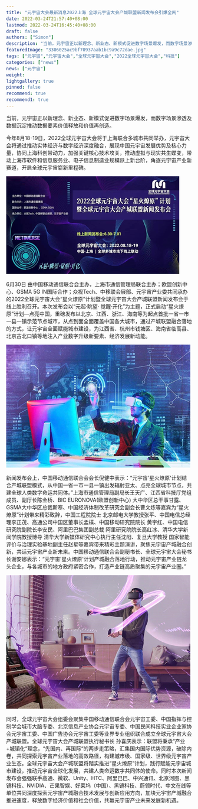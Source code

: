 ```yaml
---
title: "元宇宙大会最新消息2022上海 全球元宇宙大会产城联盟新闻发布会引爆全网"
date: 2022-03-24T21:57:40+08:00
lastmod: 2022-03-24T16:45:40+08:00
draft: false
authors: ["Simon"]
description: "当前，元宇宙正以新理念、新业态、新模式促进数字场景爆发，而数字场景渗透及数据沉淀推动数据要素价值释放和价值再创造。"
featuredImage: "3306025ac9bf70937aab1bc9a9c72dae.jpg"
tags: ["元宇宙","元宇宙大会","全球元宇宙大会","2022全球元宇宙大会","科技"]
categories: ["news"]
news: ["元宇宙"]
weight: 
lightgallery: true
pinned: false
recommend: true
recommend1: true
---
```

当前，元宇宙正以新理念、新业态、新模式促进数字场景爆发，而数字场景渗透及数据沉淀推动数据要素价值释放和价值再创造。

今年8月18-19日，2022全球元宇宙大会将于上海联合多城市共同举办，元宇宙大会将通过推动实体经济与数字经济深度融合，展现中国元宇宙发展优势及核心力量，协同上海科创带动力，加强关键核心技术攻关，推动虚拟与现实共生蝶变，带动上海市软件和信息服务业、电子信息制造业规模跃上新台阶，角逐元宇宙产业新赛道，开启全球元宇宙崭新里程碑。

![配图一](20220701103713.png)

6月30日 由中国移动通信联合会主办，上海市通信管理局联合主办；欧盟创新中心、GSMA 5G IN国际合作；众视Tech、中移联会展部、元宇宙产业委共同承办的2022全球元宇宙大会“星火燎原”计划暨全球元宇宙大会产城联盟新闻发布会于线上胜利召开。本次发布会以“元起·眺望· 觉醒·开化”为主题，正式启动“星火燎原”计划—点亮中国，重磅发布以北京、江西、浙江、海南等为起点首批一省一市一县一镇示范节点城市，从点到面全面覆盖中国各大城市，通过产城联盟融合落地的方式，让元宇宙全面赋能城市建设，为江西省、杭州市钱塘区、海南省临高县、北京古北口镇等地注入产业数字升级新要素、经济发展新动能。

![配图一](3306025ac9bf70937aab1bc9a9c72dae.jpg)

新闻发布会上，中国移动通信联合会会长倪健中表示：“元宇宙'星火燎原'计划结合产城联盟模式，从中国一省一市一县一镇出发辐射亚太、点亮全球城市节点，共建全球人类数字命运共同体。”上海市通信管理局副局长王天广、江西省科技厅党组成员、副厅长陈金桥、BIC EURONOVA(欧盟创新中心) 大中华区总干事甘露、GSMA大中华区总裁斯寒、中国经济体制改革研究会副会长曹文炼等嘉宾为“星火燎原”计划带来精彩致辞，中国工程院院士 北京邮电大学教授张平、中国电信总经理李正茂、高通公司中国区董事长孟樸、中国移动研究院院长 黄宇红、中国电信研究院副院长李安民、阿里巴巴集团副总裁 阿里研究院院长高红冰、清华大学新闻学院教授博导 清华大学新媒体研究中心执行主任沈阳、复旦大学教授 国家智能评价与治理实验基地副主任赵星等嘉宾带来精彩主题演讲，聚焦元宇宙产城融合创新，共话元宇宙产业新未来。中国移动通信联合会副秘书长、全球元宇宙大会秘书长谢安娜表示：“元宇宙'星火燎原'计划产城融合落地行动，推动元宇宙产业链龙头企业，与各城市的地方政府紧密合作，打造产业链高质聚集的元宇宙产业圈。”

![配图一](1174e4d5fd69b9d9e9674c5f697d1b3a.jpg)

同时，全球元宇宙大会组委会聚集中国移动通信联合会元宇宙工委、中国指挥与控制学会城市大脑专委、北京信息产业协会元宇宙专委、中国民间科技实业企业家协会元宇宙工委、中国广告协会元宇宙工委等业界专业组织联合成立全球元宇宙大会产城联盟。全球元宇宙大会产城联盟执行秘书长 孙喜庆表示：联盟将秉承“产业+城镇化“理念，“先国内、再国际“的两步走策略，汇集国内国际优势资源，破除内卷，共同探索元宇宙产业落地的高效路径，构建城市级、国家级、世界级元宇宙产业生态。全球元宇宙大会产城联盟将踏实推进“星火燎原”计划，践行赋能元宇宙城市建设，推动元宇宙全球化发展，共建人类命运数字共同体的使命。同时本次新闻发布会强强联手高通、微软、Unity、HTC、阿里巴巴、中兴通讯、北京河图、黑镜科技、NVIDIA、芒果智娱、好莱坞（中国）、黑镜科技、蔚领时代、中文在线等单位共同深度探索元宇宙产城融合技术发展与创新应用方向，加块元宇宙产城融合推进速度，释放数字经济价值和社会价值，共赢元宇宙产业未来发展新机遇。
